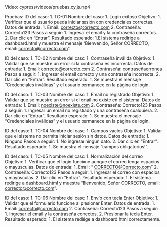Video: cypress/videos/pruebas.cy.js.mp4

Pruebas:
ID del caso: 
    1. TC-01
Nombre del caso: 
    1. Login exitoso
Objetivo: 
    1. Verificar que el usuario pueda iniciar sesión con credenciales correctas.
Datos de entrada:
    1. Email: correcto@correcto.com
    2. Contraseña: Correcto123
Pasos a seguir:
    1. Ingresar el email y la contraseña correctos.
    2. Dar clic en “Entrar”.
Resultado esperado: 
    1.El sistema redirige a dashboard.html y muestra el mensaje “Bienvenido, Señor CORRECTO, email: correcto@correcto.com”.

ID del caso: 
    1. TC-02
Nombre del caso: 
    1. Contraseña inválida
Objetivo: 
    1. Validar que se muestre un error si la contraseña es incorrecta.
Datos de entrada: 
    1. Email: correcto@correcto.com
    2. Contraseña: contraseñaerronea
Pasos a seguir:
    1. Ingresar el email correcto y una contraseña incorrecta.
    2. Dar clic en “Entrar”.
Resultado esperado: 
    1. Se muestra el mensaje “Credenciales inválidas” y el usuario permanece en la página de login.

ID del caso: 
    1. TC-03
Nombre del caso: 
    1. Email no registrado
Objetivo: 
    1. Validar que se muestre un error si el email no existe en el sistema.
Datos de entrada: 
    1. Email: noexiste@noexiste.com
    2. Contraseña: Correcto123
Pasos a seguir:
    1. Ingresar un email no registrado y una contraseña cualquiera.
    2. Dar clic en “Entrar”.
Resultado esperado: 
    1. Se muestra el mensaje “Credenciales inválidas” y el usuario permanece en la página de login.

ID del caso: 
    1. TC-04
Nombre del caso: 
    1. Campos vacíos
Objetivo: 
    1. Validar que el sistema no permita iniciar sesión sin datos.
Datos de entrada: 
    1. Ninguno
Pasos a seguir:
    1. No ingresar ningún dato.
    2. Dar clic en “Entrar”.
Resultado esperado: 
    1. Se muestra el mensaje “campos obligatorios!”.

ID del caso: 
    1. TC-05
Nombre del caso: 
    1. Normalización del correo
Objetivo: 
    1. Verificar que el login funcione aunque el correo tenga espacios o mayúsculas.
Datos de entrada: 
    1. Email: “ CORRECTO@Correcto.com”
    2. Contraseña: Correcto123
Pasos a seguir:
    1. Ingresar el correo con espacios y mayúsculas.
    2. Dar clic en “Entrar”.
Resultado esperado: 
    1. El sistema redirige a dashboard.html y muestra “Bienvenido, Señor CORRECTO, email: correcto@correcto.com”.

ID del caso: 
    1. TC-06
Nombre del caso: 
    1. Envío con tecla Enter
Objetivo: 
    1. Validar que el formulario funcione al presionar Enter.
Datos de entrada: 
    1. Email: correcto@correcto.com
    2. Contraseña: Correcto123
Pasos a seguir:
    1. Ingresar el email y la contraseña correctos.
    2. Presionar la tecla Enter.
Resultado esperado:
    1. El sistema redirige a dashboard.html correctamente.